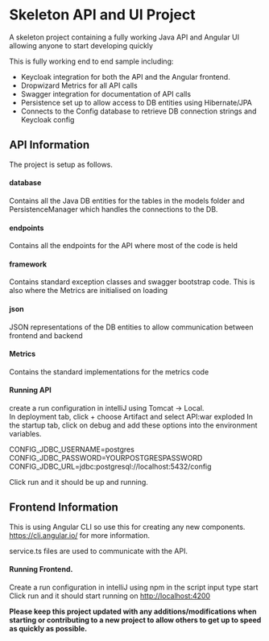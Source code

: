 # Skeleton API and UI Project
A skeleton project containing a fully working Java API and Angular UI allowing anyone to start developing quickly

This is fully working end to end sample including:

* Keycloak integration for both the API and the Angular frontend.  
* Dropwizard Metrics for all API calls  
* Swagger integration for documentation of API calls  
* Persistence set up to allow access to DB entities using Hibernate/JPA  
* Connects to the Config database to retrieve DB connection strings and Keycloak config

## API Information  

The project is setup as follows.

#### database  
Contains all the Java DB entities for the tables in the models folder and PersistenceManager which handles the connections to the DB.
 
#### endpoints  
Contains all the endpoints for the API where most of the code is held

#### framework
Contains standard exception classes and swagger bootstrap code.  This is also where the Metrics are initialised on loading

#### json
JSON representations of the DB entities to allow communication between frontend and backend

#### Metrics 
Contains the standard implementations for the metrics code

#### Running API
create a run configuration in intelliJ using Tomcat -> Local.  
In deployment tab, click + choose Artifact and select API:war exploded
In the startup tab, click on debug and add these options into the environment variables. 

CONFIG_JDBC_USERNAME=postgres
CONFIG_JDBC_PASSWORD=YOURPOSTGRESPASSWORD
CONFIG_JDBC_URL=jdbc:postgresql://localhost:5432/config

Click run and it should be up and running.

## Frontend Information
This is using Angular CLI so use this for creating any new components.  https://cli.angular.io/ for more information.

service.ts files are used to communicate with the API.

#### Running Frontend.  
Create a run configuration in intelliJ using npm
in the script input type start
Click run and it should start running on [http://localhost:4200](http://localhost:4200/) 


**Please keep this project updated with any additions/modifications when starting or contributing to a new project to allow others to get up to speed as quickly as possible.**

